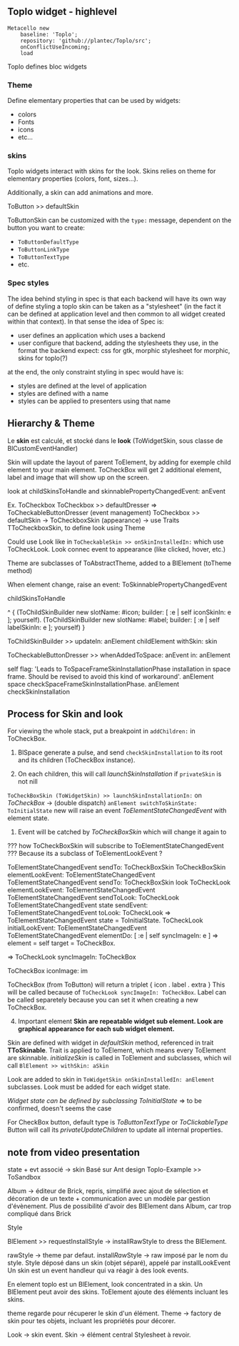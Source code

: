 ## Toplo widget - highlevel

```smalltalk
Metacello new
    baseline: 'Toplo';
    repository: 'github://plantec/Toplo/src';
    onConflictUseIncoming;
    load
```

Toplo defines bloc widgets

### Theme

Define elementary properties that can be used by widgets:

- colors
- Fonts
- icons
- etc...

### skins

Toplo widgets interact with skins for the look.
Skins relies on theme for elementary properties (colors, font, sizes…).

Additionally, a skin can add animations and more.

ToButton >> defaultSkin

ToButtonSkin can be customized with the `type:` message, dependent on the button you want
to create:

- `ToButtonDefaultType`
- `ToButtonLinkType`
- `ToButtonTextType`
- etc.

### Spec styles

The idea behind styling in spec is that each backend will have its own way of define styling
a toplo skin can be taken as a "stylesheet"
(in the fact it can be defined at application level and then common to all widget created within that context).
In that sense the idea of Spec is:

- user defines an application which uses a backend
- user configure that backend, adding the stylesheets they use, in the format the backend expect: css for gtk, morphic stylesheet for morphic, skins for toplo(?)

at the end, the only constraint styling in spec would have is:

- styles are defined at the level of application
- styles are defined with a name
- styles can be applied to presenters using that name

## Hierarchy & Theme

Le **skin** est calculé, et stocké dans le **look** (ToWidgetSkin, sous classe de BlCustomEventHandler)

Skin will update the layout of parent ToElement, by adding for exemple child element
to your main element. ToCheckBox will get 2 additional element, label and image
that will show up on the screen.

look at childSkinsToHandle and skinnablePropertyChangedEvent: anEvent

Ex. ToCheckbox
ToCheckbox >> defaultDresser => ToCheckableButtonDresser (event management)
ToCheckbox >> defaultSkin -> ToCheckboxSkin (appearance)
    -> use Traits TToCheckboxSkin, to define look using Theme

Could use Look like in ``ToCheckableSkin >> onSkinInstalledIn:`` which use
ToCheckLook. Look connec event to appearance (like clicked, hover, etc.)

Theme are subclasses of ToAbstractTheme, added to a BlElement (toTheme method)

When element change, raise an event: ToSkinnablePropertyChangedEvent

childSkinsToHandle

^ {
    (ToChildSkinBuilder new
        slotName: #icon;
        builder: [ :e | self iconSkinIn: e ];
        yourself).
    (ToChildSkinBuilder new
        slotName: #label;
        builder: [ :e | self labelSkinIn: e ];
        yourself) }

ToChildSkinBuilder >> updateIn: anElement
childElement withSkin: skin

ToCheckableButtonDresser >> whenAddedToSpace: anEvent in: anElement

self flag: 'Leads to ToSpaceFrameSkinInstallationPhase installation in space frame. Should be revised to avoid this kind of workaround'.
    anElement space checkSpaceFrameSkinInstallationPhase.
    anElement checkSkinInstallation

## Process for Skin and look

For viewing the whole stack, put a breakpoint in `addChildren:` in ToCheckBox.

1. BlSpace generate a pulse,  and send `checkSkinInstallation` to its root and its children (ToCheckBox instance).

1. On each children, this will call *launchSkinInstallation* if `privateSkin` is not nill

`ToCheckBoxSkin (ToWidgetSkin) >> launchSkinInstallationIn:` on *ToCheckBox*
-> (double dispatch) `anElement switchToSkinState: ToInitialState` new will raise an event *ToElementStateChangedEvent* with element state.

1. Event will be catched by *ToCheckBoxSkin* which will change it again to

??? how ToCheckBoxSkin will subscribe to ToElementStateChangedEvent ???
Because its a subclass of ToElementLookEvent ?

ToElementStateChangedEvent sendTo: ToCheckBoxSkin
ToCheckBoxSkin elementLookEvent: ToElementStateChangedEvent
ToElementStateChangedEvent sendTo: ToCheckBoxSkin look
ToCheckLook elementLookEvent: ToElementStateChangedEvent
ToElementStateChangedEvent sendToLook: ToCheckLook
ToElementStateChangedEvent state sendEvent: ToElementStateChangedEvent toLook: ToCheckLook => ToElementStateChangedEvent state = ToInitialState.
ToCheckLook initialLookEvent: ToElementStateChangedEvent
ToElementStateChangedEvent elementDo: [ :e | self syncImageIn: e ] => element = self target = ToCheckBox.

=> ToCheckLook syncImageIn: ToCheckBox

ToCheckBox iconImage: im

ToCheckBox (from ToButton) will return a triplet { icon . label . extra }
This will be called because of `ToCheckLook syncImageIn: ToCheckBox`. Label can be called
separetely because you can set it when creating a new ToCheckBox.

4. Important element
**Skin are repeatable widget sub element. Look are graphical appearance for each sub widget element.**

Skin are defined with widget in *defaultSkin* method, referenced in trait **TToSkinable**.
Trait is applied to ToElement, which means every ToElement are skinnable.
*initializeSkin* is called in ToElement and subclasses, which wil call `BlElement >> withSkin: aSkin`

Look are added to skin in `ToWidgetSkin onSkinInstalledIn: anElement` subclasses.
Look must be added for each widget state.

*Widget state can be defined by subclassing ToInitialState* => to be confirmed, doesn't seems the case

For CheckBox button, default type is *ToButtonTextType* or *ToClickableType*
Button will call its *privateUpdateChildren* to update all internal properties.


## note from video presentation

state + evt associé -> skin
Basé sur Ant design
Toplo-Example >> ToSandbox

Album -> éditeur de Brick, repris, simplifié avec ajout de sélection et décoration de un texte + communication avec un modèle par gestion d'évènement.
Plus de possibilité d'avoir des BlElement dans Album, car trop compliqué dans Brick

Style

BlElement >> requestInstallStyle -> installRawStyle to dress the BlElement.

rawStyle -> theme par defaut. install*Raw*Style -> raw imposé par le nom du style.
Style déposé dans un skin (objet séparé), appelé par installLookEvent
Un skin est un event handleur qui va réagir à des look events.

En element toplo est un BlElement, look concentrated in a skin.
Un BlElement peut avoir des skins. ToElement ajoute des éléments incluant les skins.

theme regarde pour récuperer le skin d'un élément.
Theme -> factory de skin pour tes objets, incluant les propriétés pour décorer.

Look -> skin event. 
Skin -> élément central 
Stylesheet à revoir.